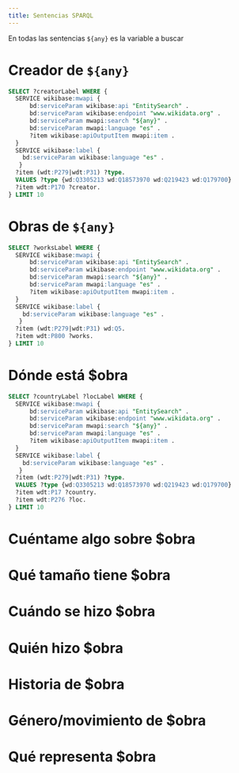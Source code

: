 ```yaml
---
title: Sentencias SPARQL
---
```


En todas las sentencias `${any}` es la variable a buscar

# Creador de `${any}`

```sql
SELECT ?creatorLabel WHERE {
  SERVICE wikibase:mwapi {
      bd:serviceParam wikibase:api "EntitySearch" .
      bd:serviceParam wikibase:endpoint "www.wikidata.org" .
      bd:serviceParam mwapi:search "${any}" .
      bd:serviceParam mwapi:language "es" .
      ?item wikibase:apiOutputItem mwapi:item .
  }
  SERVICE wikibase:label {
    bd:serviceParam wikibase:language "es" .
   }
  ?item (wdt:P279|wdt:P31) ?type.
  VALUES ?type {wd:Q3305213 wd:Q18573970 wd:Q219423 wd:Q179700}
  ?item wdt:P170 ?creator.
} LIMIT 10
```


# Obras de `${any}`

```sql
SELECT ?worksLabel WHERE {
  SERVICE wikibase:mwapi {
      bd:serviceParam wikibase:api "EntitySearch" .
      bd:serviceParam wikibase:endpoint "www.wikidata.org" .
      bd:serviceParam mwapi:search "${any}" .
      bd:serviceParam mwapi:language "es" .
      ?item wikibase:apiOutputItem mwapi:item .
  }
  SERVICE wikibase:label {
    bd:serviceParam wikibase:language "es" .
   }
  ?item (wdt:P279|wdt:P31) wd:Q5.
  ?item wdt:P800 ?works.
} LIMIT 10
```

# Dónde está $obra

```sql
SELECT ?countryLabel ?locLabel WHERE {
  SERVICE wikibase:mwapi {
      bd:serviceParam wikibase:api "EntitySearch" .
      bd:serviceParam wikibase:endpoint "www.wikidata.org" .
      bd:serviceParam mwapi:search "${any}" .
      bd:serviceParam mwapi:language "es" .
      ?item wikibase:apiOutputItem mwapi:item .
  }
  SERVICE wikibase:label {
    bd:serviceParam wikibase:language "es" .
   }
  ?item (wdt:P279|wdt:P31) ?type.
  VALUES ?type {wd:Q3305213 wd:Q18573970 wd:Q219423 wd:Q179700}
  ?item wdt:P17 ?country.
  ?item wdt:P276 ?loc.
} LIMIT 10
```

# Cuéntame algo sobre $obra

# Qué tamaño tiene $obra

# Cuándo se hizo $obra

# Quién hizo $obra

# Historia de $obra

# Género/movimiento de $obra

# Qué representa $obra
